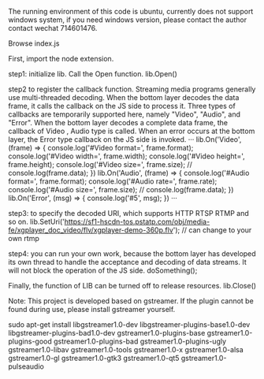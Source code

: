 
The running environment of this code is ubuntu, currently does not support windows system, if you need windows version, please contact the author contact wechat 714601476.

Browse index.js

First, import the node extension.

step1: initialize lib. Call the Open function.
lib.Open()

step2 to register the callback function. Streaming media programs generally use multi-threaded decoding. When the bottom layer decodes the data frame, it calls the callback on the JS side to process it. Three types of callbacks are temporarily supported here, namely "Video", "Audio", and "Error". When the bottom layer decodes a complete data frame, the callback of Video , Audio type is called. When an error occurs at the bottom layer, the Error type callback on the JS side is invoked.
···
lib.On('Video', (frame) => {
    console.log('#Video format=', frame.format);
    console.log('#Video width=', frame.width);
    console.log('#Video height=', frame.height);
    console.log('#Video size=', frame.size);
    // console.log(frame.data);
})
lib.On('Audio', (frame) => {
    console.log('#Audio format=', frame.format);
    console.log('#Audio rate=', frame.rate);
    console.log('#Audio size=', frame.size);
    // console.log(frame.data);
})
lib.On('Error', (msg) => {
        console.log('#5', msg);
    })
···
    
step3:  to specify the decoded URI, which supports HTTP RTSP RTMP and so on.
lib.SetUri('https://sf1-hscdn-tos.pstatp.com/obj/media-fe/xgplayer_doc_video/flv/xgplayer-demo-360p.flv'); // can change to your own rtmp 


step4:  you can run your own work, because the bottom layer has developed its own thread to handle the acceptance and decoding of data streams. It will not block the operation of the JS side.
doSomething();

Finally, the function of LIB can be turned off to release resources.
lib.Close()

Note: This project is developed based on gstreamer. If the plugin cannot be found during use, please install gstreamer yourself.

sudo apt-get install libgstreamer1.0-dev libgstreamer-plugins-base1.0-dev libgstreamer-plugins-bad1.0-dev gstreamer1.0-plugins-base gstreamer1.0-plugins-good gstreamer1.0-plugins-bad gstreamer1.0-plugins-ugly gstreamer1.0-libav gstreamer1.0-tools gstreamer1.0-x gstreamer1.0-alsa gstreamer1.0-gl gstreamer1.0-gtk3 gstreamer1.0-qt5 gstreamer1.0-pulseaudio
